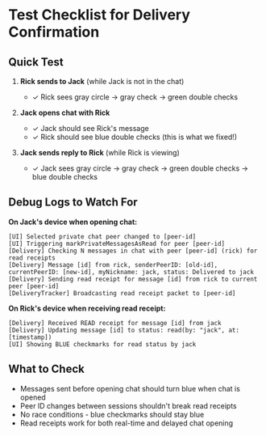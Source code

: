 # Test Checklist for Delivery Confirmation

## Quick Test
1. **Rick sends to Jack** (while Jack is not in the chat)
   - ✓ Rick sees gray circle → gray check → green double checks
   
2. **Jack opens chat with Rick**
   - ✓ Jack should see Rick's message
   - ✓ Rick should see blue double checks (this is what we fixed!)

3. **Jack sends reply to Rick** (while Rick is viewing)
   - ✓ Jack sees gray circle → gray check → green double checks → blue double checks

## Debug Logs to Watch For

**On Jack's device when opening chat:**
```
[UI] Selected private chat peer changed to [peer-id]
[UI] Triggering markPrivateMessagesAsRead for peer [peer-id]
[Delivery] Checking N messages in chat with peer [peer-id] (rick) for read receipts
[Delivery] Message [id] from rick, senderPeerID: [old-id], currentPeerID: [new-id], myNickname: jack, status: Delivered to jack
[Delivery] Sending read receipt for message [id] from rick to current peer [peer-id]
[DeliveryTracker] Broadcasting read receipt packet to [peer-id]
```

**On Rick's device when receiving read receipt:**
```
[Delivery] Received READ receipt for message [id] from jack
[Delivery] Updating message [id] to status: read(by: "jack", at: [timestamp])
[UI] Showing BLUE checkmarks for read status by jack
```

## What to Check
- Messages sent before opening chat should turn blue when chat is opened
- Peer ID changes between sessions shouldn't break read receipts
- No race conditions - blue checkmarks should stay blue
- Read receipts work for both real-time and delayed chat opening